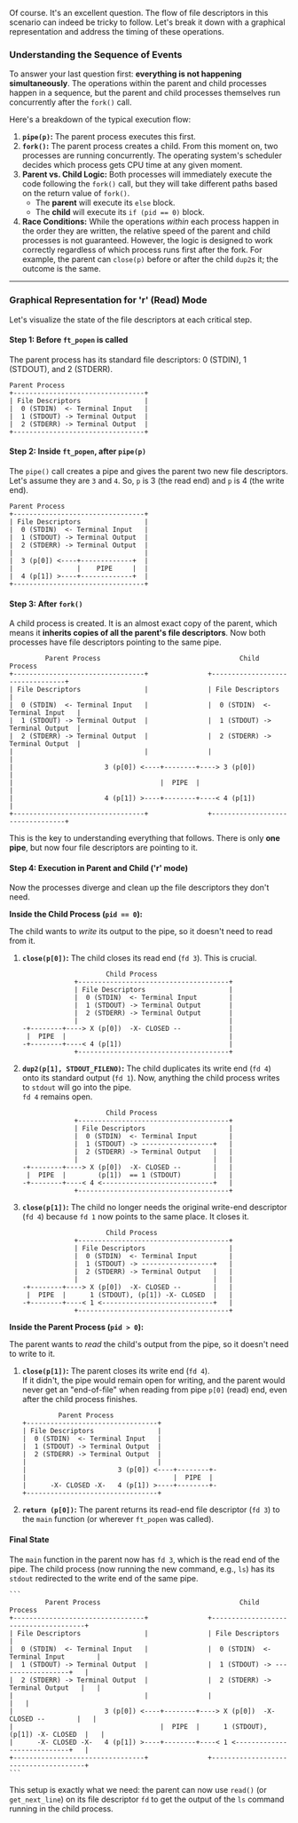 Of course. It's an excellent question. The flow of file descriptors in this scenario can indeed be tricky to follow. Let's break it down with a graphical representation and address the timing of these operations.

### Understanding the Sequence of Events

To answer your last question first: **everything is not happening simultaneously**. The operations within the parent and child processes happen in a sequence, but the parent and child processes themselves run concurrently after the `fork()` call.

Here's a breakdown of the typical execution flow:

1.  **`pipe(p)`:** The parent process executes this first.
2.  **`fork()`:** The parent process creates a child. From this moment on, two processes are running concurrently. The operating system's scheduler decides which process gets CPU time at any given moment.
3.  **Parent vs. Child Logic:** Both processes will immediately execute the code following the `fork()` call, but they will take different paths based on the return value of `fork()`.
    *   The **parent** will execute its `else` block.
    *   The **child** will execute its `if (pid == 0)` block.
4.  **Race Conditions:** While the operations *within* each process happen in the order they are written, the relative speed of the parent and child processes is not guaranteed. However, the logic is designed to work correctly regardless of which process runs first after the fork. For example, the parent can `close(p)` before or after the child `dup2`s it; the outcome is the same.

---

### Graphical Representation for 'r' (Read) Mode

Let's visualize the state of the file descriptors at each critical step.

#### Step 1: Before `ft_popen` is called

The parent process has its standard file descriptors: 0 (STDIN), 1 (STDOUT), and 2 (STDERR).

```
Parent Process
+---------------------------------+
| File Descriptors                |
|  0 (STDIN)  <- Terminal Input   |
|  1 (STDOUT) -> Terminal Output  |
|  2 (STDERR) -> Terminal Output  |
+---------------------------------+
```

#### Step 2: Inside `ft_popen`, after `pipe(p)`

The `pipe()` call creates a pipe and gives the parent two new file descriptors. Let's assume they are `3` and `4`. So, `p` is 3 (the read end) and `p` is 4 (the write end).

```
Parent Process
+---------------------------------+
| File Descriptors                |
|  0 (STDIN)  <- Terminal Input   |
|  1 (STDOUT) -> Terminal Output  |
|  2 (STDERR) -> Terminal Output  |
|                                 |
|  3 (p[0]) <----+-------------+  |
|                |    PIPE     |  |
|  4 (p[1]) >----+-------------+  |
+---------------------------------+
```

#### Step 3: After `fork()`

A child process is created. It is an almost exact copy of the parent, which means it **inherits copies of all the parent's file descriptors**. Now both processes have file descriptors pointing to the same pipe.

```
         Parent Process                                   Child Process
+---------------------------------+               +---------------------------------+
| File Descriptors                |               | File Descriptors                |
|  0 (STDIN)  <- Terminal Input   |               |  0 (STDIN)  <- Terminal Input   |
|  1 (STDOUT) -> Terminal Output  |               |  1 (STDOUT) -> Terminal Output  |
|  2 (STDERR) -> Terminal Output  |               |  2 (STDERR) -> Terminal Output  |
|                                 |               |                                 |
|                       3 (p[0]) <----+--------+----> 3 (p[0])                      |
|                                     |  PIPE  |                                    |
|                       4 (p[1]) >----+--------+----< 4 (p[1])                      |
+---------------------------------+               +---------------------------------+
```

This is the key to understanding everything that follows. There is only **one pipe**, but now four file descriptors are pointing to it.

#### Step 4: Execution in Parent and Child ('r' mode)

Now the processes diverge and clean up the file descriptors they don't need.

**Inside the Child Process (`pid == 0`):**

The child wants to *write* its output to the pipe, so it doesn't need to read from it.

1.  **`close(p[0])`:** The child closes its read end (`fd 3`). This is crucial.

    ```
                         Child Process
                 +--------------------------------------+
                 | File Descriptors                     |
                 |  0 (STDIN)  <- Terminal Input        |
                 |  1 (STDOUT) -> Terminal Output       |
                 |  2 (STDERR) -> Terminal Output       |
                 |                                      |
    -+--------+----> X (p[0])  -X- CLOSED --            |
     |  PIPE  |                                         |
    -+--------+----< 4 (p[1])                           |
                 +--------------------------------------+
    ```

2.  **`dup2(p[1], STDOUT_FILENO)`:** The child duplicates its write end (`fd 4`) onto its standard output (`fd 1`). Now, anything the child process writes to `stdout` will go into the pipe. \
`fd 4` remains open.

    ```
                         Child Process
                 +--------------------------------------+
                 | File Descriptors                     |
                 |  0 (STDIN)  <- Terminal Input        |
                 |  1 (STDOUT) -> ------------------+   |
                 |  2 (STDERR) -> Terminal Output   |   |
                 |                                  |   |
    -+--------+----> X (p[0])  -X- CLOSED --        |   |
     |  PIPE  |        (p[1])  == 1 (STDOUT)        |   |
    -+--------+----< 4 <----------------------------+   |
                 +--------------------------------------+
    ```

3.  **`close(p[1])`:** The child no longer needs the original write-end descriptor (`fd 4`) because `fd 1` now points to the same place. It closes it.

    ```
                         Child Process
                 +--------------------------------------+
                 | File Descriptors                     |
                 |  0 (STDIN)  <- Terminal Input        |
                 |  1 (STDOUT) -> ------------------+   |
                 |  2 (STDERR) -> Terminal Output   |   |
                 |                                  |   |
    -+--------+----> X (p[0])  -X- CLOSED --        |   |
     |  PIPE  |      1 (STDOUT), (p[1]) -X- CLOSED  |   |
    -+--------+----< 1 <----------------------------+   |
                 +--------------------------------------+
    ```

**Inside the Parent Process (`pid > 0`):**

The parent wants to *read* the child's output from the pipe, so it doesn't need to write to it.

1.  **`close(p[1])`:** The parent closes its write end (`fd 4`). \
If it didn't, the pipe would remain open for writing, and the parent would never get an "end-of-file" when reading from pipe `p[0]` (read) end, even after the child process finishes.

    ```
             Parent Process
    +---------------------------------+
    | File Descriptors                |
    |  0 (STDIN)  <- Terminal Input   |
    |  1 (STDOUT) -> Terminal Output  |
    |  2 (STDERR) -> Terminal Output  |
    |                                 |
    |                       3 (p[0]) <----+--------+-
    |                                     |  PIPE  |
    |      -X- CLOSED -X-   4 (p[1]) >----+--------+-
    +---------------------------------+
    ```

2.  **`return (p[0])`:** The parent returns its read-end file descriptor (`fd 3`) to the `main` function (or wherever `ft_popen` was called).

#### Final State

The `main` function in the parent now has `fd 3`, which is the read end of the pipe. The child process (now running the new command, e.g., `ls`) has its `stdout` redirected to the write end of the same pipe.

    ```
             Parent Process                                   Child Process
    +---------------------------------+               +--------------------------------------+
    | File Descriptors                |               | File Descriptors                     |
    |  0 (STDIN)  <- Terminal Input   |               |  0 (STDIN)  <- Terminal Input        |
    |  1 (STDOUT) -> Terminal Output  |               |  1 (STDOUT) -> ------------------+   |
    |  2 (STDERR) -> Terminal Output  |               |  2 (STDERR) -> Terminal Output   |   |
    |                                 |               |                                  |   |
    |                       3 (p[0]) <----+--------+----> X (p[0])  -X- CLOSED --        |   |
    |                                     |  PIPE  |      1 (STDOUT), (p[1]) -X- CLOSED  |   |
    |      -X- CLOSED -X-   4 (p[1]) >----+--------+----< 1 <----------------------------+   |
    +---------------------------------+               +--------------------------------------+
    ```

This setup is exactly what we need: the parent can now use `read()` (or `get_next_line`) on its file descriptor `fd` to get the output of the `ls` command running in the child process.

